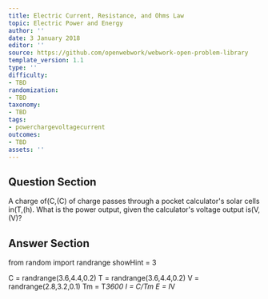 ```yaml
---
title: Electric Current, Resistance, and Ohms Law
topic: Electric Power and Energy
author: ''
date: 3 January 2018
editor: ''
source: https://github.com/openwebwork/webwork-open-problem-library
template_version: 1.1
type: ''
difficulty:
- TBD
randomization:
- TBD
taxonomy:
- TBD
tags:
- powerchargevoltagecurrent
outcomes:
- TBD
assets: ''
---
```


## Question Section 

A charge of(C,(C) of charge passes through a pocket calculator's solar cells in(T,(h). What is the power output, given the calculator's voltage output is(V,(V)?



## Answer Section

from random import randrange
showHint = 3


C = randrange(3.6,4.4,0.2)
T = randrange(3.6,4.4,0.2)
V = randrange(2.8,3.2,0.1)
Tm = T*3600
I = C/Tm
E = I*V